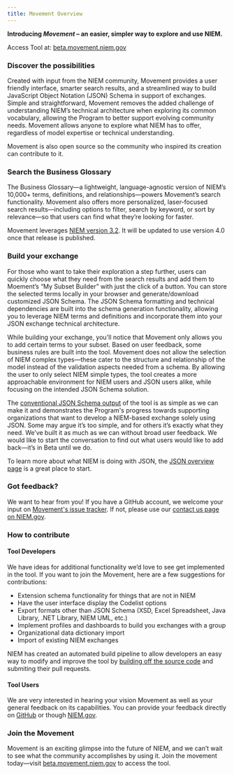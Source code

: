 ```yaml
---
title: Movement Overview
---
```


<b>Introducing <i>Movement</i> – an easier, simpler way to explore and use NIEM.</b>

Access Tool at: <a href="https://beta.movement.niem.gov">beta.movement.niem.gov</a>
 
<h3>Discover the possibilities</h3>

Created with input from the NIEM community, Movement provides a user friendly interface, smarter search results, and a streamlined way to build JavaScript Object Notation (JSON) Schema in support of exchanges. Simple and straightforward, Movement removes the added challenge of understanding NIEM’s technical architecture when exploring its common vocabulary, allowing the Program to better support evolving community needs. Movement allows anyone to explore what NIEM has to offer, regardless of model expertise or technical understanding.

Movement is also open source so the community who inspired its creation can contribute to it.

<h3>Search the Business Glossary</h3>

The Business Glossary—a lightweight, language-agnostic version of NIEM’s 10,000+ terms, definitions, and relationships—powers Movement’s search functionality. Movement also offers more personalized, laser-focused search results—including options to filter, search by keyword, or sort by relevance—so that users can find what they’re looking for faster. 

Movement leverages <a href="https://github.com/NIEM/NIEM-Releases">NIEM version 3.2</a>. It will be updated to use version 4.0 once that release is published.

<h3>Build your exchange</h3>

For those who want to take their exploration a step further, users can quickly choose what they need from the search results and add them to Moement’s “My Subset Builder” with just the click of a button. You can store the selected terms locally in your browser and generate/download customized JSON Schema. The JSON Schema formatting and technical dependencies are built into the schema generation functionality, allowing you to leverage NIEM terms and definitions and incorporate them into your JSON exchange technical architecture.

While building your exchange, you'll notice that Movement only allows you to add certain terms to your subset. Based on user feedback, some business rules are built into the tool. Movement does not allow the selection of NIEM complex types—these cater to the structure and relationship of the model instead of the validation aspects needed from a schema. By allowing the user to only select NIEM simple types, the tool creates a more approachable environment for NIEM users and JSON users alike, while focusing on the intended JSON Schema solution.

The <a href="https://niem.github.io/movement/json-schema-output/">conventional JSON Schema output</a> of the tool is as simple as we can make it and demonstrates the Program's progress towards supporting organizations that want to develop a NIEM-based exchange solely using JSON.  Some may argue it’s too simple, and for others it’s exactly what they need. We’ve built it as much as we can without broad user feedback. We would like to start the conversation to find out what users would like to add back—it’s in Beta until we do. 

To learn more about what NIEM is doing with JSON, the <a href="https://www.niem.gov/techhub/json/">JSON overview page</a> is a great place to start.

<h3>Got feedback?</h3>

We want to hear from you! If you have a GitHub account, we welcome your input on <a href="https://github.com/NIEM/Movement/issues">Movement's issue tracker</a>. If not, please use our <a href="https://www.niem.gov/contact-us">contact us page on NIEM.gov</a>.  

<h3>How to contribute</h3>

<h4>Tool Developers</h4>

We have ideas for additional functionality we’d love to see get implemented in the tool. If you want to join the Movement, here are a few suggestions for contributions: 

* Extension schema functionality for things that are not in NIEM
*	Have the user interface display the Codelist options 
*	Export formats other than JSON Schema (XSD, Excel Spreadsheet, Java Library, .NET Library, NIEM UML, etc.)
*	Implement profiles and dashboards to build you exchanges with a group
*	Organizational data dictionary import
*	Import of existing NIEM exchanges

NIEM has created an automated build pipeline to allow developers an easy way to modify and improve the tool by <a href="https://github.com/NIEM/Movement">building off the source code</a> and submiting their pull requests.

<h4>Tool Users</h4>

We are very interested in hearing your vision Movement as well as your general feedback on its capabilities. You can provide your feedback directly on <a href="https://github.com/NIEM/Movement/issues">GitHub</a> or though <a href="https://www.niem.gov/contact-us">NIEM.gov</a>. 

<h3>Join the Movement</h3>
Movement is an exciting glimpse into the future of NIEM, and we can’t wait to see what the community accomplishes by using it. Join the movement today—visit <a href="https://beta.movement.niem.gov">beta.movement.niem.gov</a> to access the tool. 

